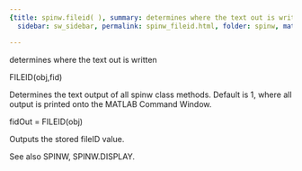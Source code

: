 ```yaml
---
{title: spinw.fileid( ), summary: determines where the text out is written, keywords: sample,
  sidebar: sw_sidebar, permalink: spinw_fileid.html, folder: spinw, mathjax: 'true'}

---
```

determines where the text out is written
 
FILEID(obj,fid)
 
Determines the text output of all spinw class methods. Default
is 1, where all output is printed onto the MATLAB Command
Window.
 
fidOut = FILEID(obj)
 
Outputs the stored fileID value.
 
See also SPINW, SPINW.DISPLAY.
 
